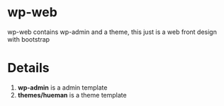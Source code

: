 wp-web
======

wp-web contains wp-admin and a theme, this just is a web front design with bootstrap

Details
======
1. **wp-admin** is a admin template
2. **themes/hueman** is a theme template
